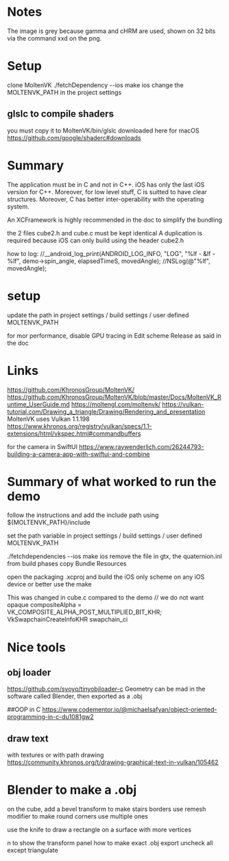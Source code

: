 # Notes

The image is grey because gamma and cHRM are used, shown on 32 bits via the command xxd on the png.

# Setup

clone MoltenVK
./fetchDependency --ios
make ios
change the MOLTENVK_PATH in the project settings

## glslc to compile shaders
you must copy it to MoltenVK/bin/glslc
downloaded here for macOS
https://github.com/google/shaderc#downloads

# Summary

The application must be in C and not in C++. iOS has only the last iOS version for C++.
Moreover, for low level stuff, C is suitted to have clear structures.
Moreover, C has better inter-operability with the operating system.

An XCFramework is highly recommended in the doc to simplify the bundling

the 2 files cube2.h and cube.c must be kept identical
A duplication is required because iOS can only build using the header cube2.h

how to log:
//__android_log_print(ANDROID_LOG_INFO, "LOG", "%lf - &lf - %lf", demo->spin_angle, elapsedTimeS, movedAngle);
//NSLog(@"%lf", movedAngle);

# setup

update the path in project settings / build settings / user defined
MOLTENVK_PATH

for mor performance, disable GPU tracing in Edit scheme Release as said in the doc

# Links

https://github.com/KhronosGroup/MoltenVK/
https://github.com/KhronosGroup/MoltenVK/blob/master/Docs/MoltenVK_Runtime_UserGuide.md
https://moltengl.com/moltenvk/
https://vulkan-tutorial.com/Drawing_a_triangle/Drawing/Rendering_and_presentation
MoltenVK uses Vulkan 1.1.198
https://www.khronos.org/registry/vulkan/specs/1.1-extensions/html/vkspec.html#commandbuffers

for the camera in SwiftUI
https://www.raywenderlich.com/26244793-building-a-camera-app-with-swiftui-and-combine

# Summary of what worked to run the demo

follow the instructions and add the include path using ${MOLTENVK_PATH}/include

set the path variable in project settings / build settings / user defined
MOLTENVK_PATH

./fetchdependencies --ios
make ios
remove the file in gtx, the quaternion.inl from build phases copy Bundle Resources

open the packaging .xcproj and build the iOS only scheme on any iOS device
or better use the make


This was changed in cube.c compared to the demo
// we do not want opaque
compositeAlpha = VK_COMPOSITE_ALPHA_POST_MULTIPLIED_BIT_KHR;
VkSwapchainCreateInfoKHR swapchain_ci

# Nice tools

## obj loader
https://github.com/syoyo/tinyobjloader-c
Geometry can be mad in the software called Blender, then exported as a .obj

##OOP in C
https://www.codementor.io/@michaelsafyan/object-oriented-programming-in-c-du1081gw2

## draw text
with textures or with path drawing
https://community.khronos.org/t/drawing-graphical-text-in-vulkan/105462

# Blender to make a .obj
on the cube, add a bevel transform to make stairs borders
use remesh modifier to make round corners
use multiple ones

use the knife to draw a rectangle on a surface with more vertices

n to show the transform panel
how to make exact .obj export
uncheck all except triangulate
